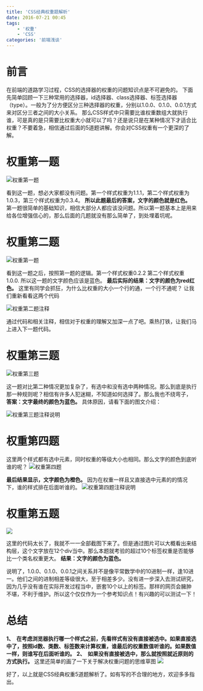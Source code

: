 ```yaml
---
title: 'CSS经典权重题解析'
date: 2016-07-21 00:45
tags:
	- '权重'
	- 'CSS'
categories: '前端浅谈'
---
```


# 前言
在前端的道路学习过程，CSS的选择器的权重的问题知识点是不可避免的。
下面先简单回顾一下三种常用的选择器，id选择器、class选择器、标签选择器（type）。一般为了分方便区分三种选择器的权重，分别以1.0.0、0.1.0、0.0.1方式来对区分三者之间的大小关系。
那么CSS样式中只需要比谁权重数组大就执行谁，可是真的是只需要比权重大小就可以了吗？还是说只是在某种情况下才适合比权重？不要着急，相信通过后面的5道题讲解。你会对CSS权重有一个更深的了解。

<!--more-->

# 权重第一题
![权重第一题](/images/160721_01.webp)

看到这一题，想必大家都没有问题。第一个样式权重为1.1.1，第二个样式权重为1.0.3，第三个样式权重为0.3.4。
**所以此题最后的答案，文字的颜色就是红色。**
第一题很简单的基础知识，相信大部分人都应该没问题。所以第一题基本上是用来给各位增强信心的，那么后面的几题就没有那么简单了，到处埋着坑呢。

# 权重第二题
![权重第一题](/images/160721_02.webp)

看到这一题之后，按照第一题的逻辑。第一个样式权重0.2.2 第二个样式权重1.0.0.
所以这一题的文字颜色应该是蓝色。
**最后实际的结果：文字的颜色为red红色。**
这里有同学会抓狂，为什么比权重的大小一个行的通，一个行不通呢？
让我们重新看看这两个代码

![权重第二题注释](/images/160721_03.webp)

通过代码和相关注释，相信对于权重的理解又加深一点了吧。乘热打铁，让我们马上进入下一题代码。
# 权重第三题
![权重第三题](/images/160721_04.webp)

这一题对比第二种情况更加复杂了，有选中和没有选中两种情况。那么到底是执行那一种规则呢？相信有许多人犯迷糊，不知道如何选择了。那么我也不绕弯子，
**答案：文字最终的颜色为蓝色。**
具体原因，请看下面的图文介绍：

![权重第三题注释说明](/images/160721_05.webp)

# 权重第四题
这里两个样式都有选中元素，同时权重的等级大小也相同。那么文字的颜色到底听谁的呢？
![权重第四题](/images/160721_06.webp)


**最后结果显示，文字颜色为橙色。**
因为在权重一样且又直接选中元素的的情况下，谁的样式排在后面听谁的。
![权重第四题注释说明](/images/160721_07.webp)

# 权重第五题
![](http://upload-images.jianshu.io/upload_images/2064035-bd35d111cf0f0a1f.png?imageMogr2/auto-orient/strip%7CimageView2/2/w/1240)

这里的代码太长了，我就不一一全部截图下来了。但是通过图片可以大概看出来结构层，这个文字放在12个div当中。那么本题就考验的超过10个标签权重是否能够比一个类名权重更大。
**结果：文字的颜色为蓝色。**

说明了，1.0.0、0.1.0、0.0.1之间关系并不是像平常数学中的10进制一样，逢10进一。他们之间的进制相差等级很大，至于相差多少。没有进一步深入去测试研究，因为几乎没有谁在实际开发过程当中，嵌套10个以上的标签。那样的网页会臃肿不堪，不利于维护。所以这个仅仅作为一个参考知识点！有兴趣的可以测试一下！

# 总结
**1、  在考虑浏览器执行哪一个样式之前，先看样式有没有直接被选中。如果直接选中了，按照id数、类数、标签数来计算权重，谁最后的权重数值听谁的。如果数值一样，则谁写在后面听谁的。**
**2、  如果没有直接被选中，那么就按照就近原则的方式执行。**
这里还简单的画了一下关于解决权重问题的思维草图
![](http://upload-images.jianshu.io/upload_images/2064035-bdee18ca43a0f1cc.png?imageMogr2/auto-orient/strip%7CimageView2/2/w/1240)

好了，以上就是CSS经典权重5道题解析了。如有写的不合理的地方，欢迎多多指出。